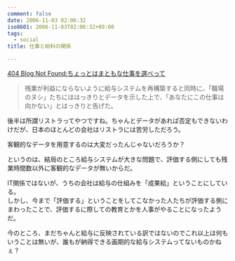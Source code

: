 ```yaml
---
comment: false
date: 2006-11-03 02:06:32
iso8601: 2006-11-03T02:06:32+09:00
tags:
  - social
title: 仕事と給料の関係

---
```


<div class="entry-body">
  <p><a title="404 Blog Not Found:ちょっとはまともな仕事を選べって" href="http://blog.livedoor.jp/dankogai/archives/50674431.html">404 Blog Not Found:ちょっとはまともな仕事を選べって</a></p>

  <blockquote>残業が利益にならないように給与システムを再構築すると同時に、「職場のヌシ」たちにははっきりとデータを示した上で、「あなたにこの仕事は向かない」とはっきりと告げた。</blockquote>

  <p>後半は所謂リストラってやつですね。ちゃんとデータがあれば否定もできないわけだが、日本のほとんどの会社はリストラには苦労しただろう。<br /></p>

  <p>客観的なデータを用意するのは大変だったんじゃないだろうか？</p>

  <p>というのは、結局のところ給与システムが大きな問題で、評価する側にしても残業時間数以外に客観的なデータが無いからだ。</p>

  <p>IT関係ではないが、うちの会社は給与の仕組みを「成果給」ということにしている。<br />
    しかし、今まで「評価する」ということをしてこなかった人たちが評価する側にまわったことで、評価するに際しての教育とかを人事がやることになったようだ。</p>

  <p>今のところ、まだちゃんと給与に反映されている訳ではないのでこれ以上は何もいうことは無いが、誰もが納得できる画期的な給与システムってないものかねぇ？</p>
</div>
